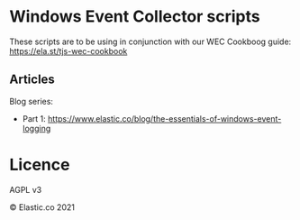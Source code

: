 # Windows Event Collector scripts

These scripts are to be using in conjunction with our WEC Cookboog guide: https://ela.st/tjs-wec-cookbook

## Articles

Blog series:
 - Part 1: https://www.elastic.co/blog/the-essentials-of-windows-event-logging

# Licence

AGPL v3

© Elastic.co 2021

